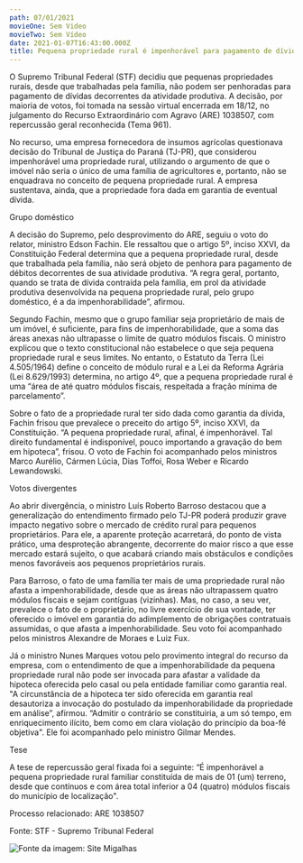 ```yaml
---
path: 07/01/2021
movieOne: Sem Video
movieTwo: Sem Vídeo
date: 2021-01-07T16:43:00.000Z
title: Pequena propriedade rural é impenhorável para pagamento de dívidas
---
```


O Supremo Tribunal Federal (STF) decidiu que pequenas propriedades rurais, desde que trabalhadas pela família, não podem ser penhoradas para pagamento de dívidas decorrentes da atividade produtiva. A decisão, por maioria de votos, foi tomada na sessão virtual encerrada em 18/12, no julgamento do Recurso Extraordinário com Agravo (ARE) 1038507, com repercussão geral reconhecida (Tema 961).

No recurso, uma empresa fornecedora de insumos agrícolas questionava decisão do Tribunal de Justiça do Paraná (TJ-PR), que considerou impenhorável uma propriedade rural, utilizando o argumento de que o imóvel não seria o único de uma família de agricultores e, portanto, não se enquadrava no conceito de pequena propriedade rural. A empresa sustentava, ainda, que a propriedade fora dada em garantia de eventual dívida.

Grupo doméstico

A decisão do Supremo, pelo desprovimento do ARE, seguiu o voto do relator, ministro Edson Fachin. Ele ressaltou que o artigo 5º, inciso XXVI, da Constituição Federal determina que a pequena propriedade rural, desde que trabalhada pela família, não será objeto de penhora para pagamento de débitos decorrentes de sua atividade produtiva. “A regra geral, portanto, quando se trata de dívida contraída pela família, em prol da atividade produtiva desenvolvida na pequena propriedade rural, pelo grupo doméstico, é a da impenhorabilidade”, afirmou.

Segundo Fachin, mesmo que o grupo familiar seja proprietário de mais de um imóvel, é suficiente, para fins de impenhorabilidade, que a soma das áreas anexas não ultrapasse o limite de quatro módulos fiscais. O ministro explicou que o texto constitucional não estabelece o que seja pequena propriedade rural e seus limites. No entanto, o Estatuto da Terra (Lei 4.505/1964) define o conceito de módulo rural e a Lei da Reforma Agrária (Lei 8.629/1993) determina, no artigo 4º, que a pequena propriedade rural é uma “área de até quatro módulos fiscais, respeitada a fração mínima de parcelamento”.

Sobre o fato de a propriedade rural ter sido dada como garantia da dívida, Fachin frisou que prevalece o preceito do artigo 5º, inciso XXVI, da Constituição. “A pequena propriedade rural, afinal, é impenhorável. Tal direito fundamental é indisponível, pouco importando a gravação do bem em hipoteca”, frisou. O voto de Fachin foi acompanhado pelos ministros Marco Aurélio, Cármen Lúcia, Dias Toffoi, Rosa Weber e Ricardo Lewandowski.

Votos divergentes

Ao abrir divergência, o ministro Luís Roberto Barroso destacou que a generalização do entendimento firmado pelo TJ-PR poderá produzir grave impacto negativo sobre o mercado de crédito rural para pequenos proprietários. Para ele, a aparente proteção acarretará, do ponto de vista prático, uma desproteção abrangente, decorrente do maior risco a que esse mercado estará sujeito, o que acabará criando mais obstáculos e condições menos favoráveis aos pequenos proprietários rurais.

Para Barroso, o fato de uma família ter mais de uma propriedade rural não afasta a impenhorabilidade, desde que as áreas não ultrapassem quatro módulos fiscais e sejam contíguas (vizinhas). Mas, no caso, a seu ver, prevalece o fato de o proprietário, no livre exercício de sua vontade, ter oferecido o imóvel em garantia do adimplemento de obrigações contratuais assumidas, o que afasta a impenhorabilidade. Seu voto foi acompanhado pelos ministros Alexandre de Moraes e Luiz Fux.

Já o ministro Nunes Marques votou pelo provimento integral do recurso da empresa, com o entendimento de que a impenhorabilidade da pequena propriedade rural não pode ser invocada para afastar a validade da hipoteca oferecida pelo casal ou pela entidade familiar como garantia real. "A circunstância de a hipoteca ter sido oferecida em garantia real desautoriza a invocação do postulado da impenhorabilidade da propriedade em análise”, afirmou. “Admitir o contrário se constituiria, a um só tempo, em enriquecimento ilícito, bem como em clara violação do princípio da boa-fé objetiva". Ele foi acompanhado pelo ministro Gilmar Mendes.

Tese

A tese de repercussão geral fixada foi a seguinte: “É impenhorável a pequena propriedade rural familiar constituída de mais de 01 (um) terreno, desde que contínuos e com área total inferior a 04 (quatro) módulos fiscais do município de localização".

Processo relacionado: ARE 1038507

Fonte: STF - Supremo Tribunal Federal

![Fonte da imagem: Site Migalhas](/../assets/a2e36fba55a1b8d42af2fa844fc43c9f434f_rural.png "Pequena Propriedade Rural")
